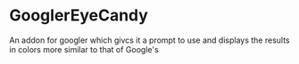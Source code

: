 # GooglerEyeCandy
An addon for googler which givcs it a prompt to use and displays the results in colors more similar to that of Google's
